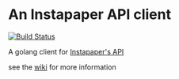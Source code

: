 # An Instapaper API client

[![Build Status](https://github.com/ochronus/instapaper-go-client/workflows/Build%20and%20test%20Go/badge.svg)](https://github.com/ochronus/instapaper-go-client/actions)

A golang client for [Instapaper's API](https://www.instapaper.com/api) 

see the [wiki](https://github.com/ochronus/instapaper-go-client/wiki) for more information